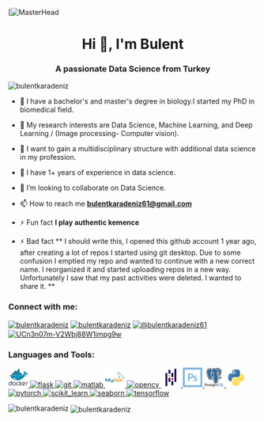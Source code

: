[![MasterHead](https://blogs.sas.com/content/sgf/files/2019/05/AnylticsProcesModal.png)
<h1 align="center">Hi 👋, I'm Bulent </h1>
<h3 align="center">A passionate Data Science from Turkey</h3>

<p align="left"> <img src="https://komarev.com/ghpvc/?username=bulentkaradeniz&label=Profile%20views&color=0e75b6&style=flat" alt="bulentkaradeniz" /> </p>

- 🌱 I have a bachelor's and master's degree in biology.I started my PhD in biomedical field.
- 👀 My research interests are Data Science, Machine Learning, and Deep Learning / (Image processing- Computer vision).
- 👀 I want to gain a multidisciplinary structure with additional data science in my profession.
- 🌱 I have 1+ years of experience in data science.
- 💞️ I’m looking to collaborate on Data Science.
- 📫 How to reach me **bulentkaradeniz61@gmail.com**

- ⚡ Fun fact **I play authentic kemence**
- ⚡ Bad fact ** I should write this, I opened this github account 1 year ago, after creating a lot of repos I started using git desktop. Due to some confusion I emptied my repo and wanted to continue with a new correct name. I reorganized it and started uploading repos in a new way. Unfortunately I saw that my past activities were deleted. I wanted to share it. **


<h3 align="left">Connect with me:</h3>
<p align="left">
<a href="https://linkedin.com/in/bulentkaradeniz" target="blank"><img align="center" src="https://raw.githubusercontent.com/rahuldkjain/github-profile-readme-generator/master/src/images/icons/Social/linked-in-alt.svg" alt="bulentkaradeniz" height="30" width="40" /></a>
<a href="https://kaggle.com/bulentkaradeniz" target="blank"><img align="center" src="https://raw.githubusercontent.com/rahuldkjain/github-profile-readme-generator/master/src/images/icons/Social/kaggle.svg" alt="bulentkaradeniz" height="30" width="40" /></a>
<a href="https://medium.com/@bulentkaradeniz61" target="blank"><img align="center" src="https://raw.githubusercontent.com/rahuldkjain/github-profile-readme-generator/master/src/images/icons/Social/medium.svg" alt="@bulentkaradeniz61" height="30" width="40" /></a>
<a href="https://www.youtube.com/channel/UCn3n07m-V2Wbj88W1jmpg9w" target="blank"><img align="center" src="https://raw.githubusercontent.com/rahuldkjain/github-profile-readme-generator/master/src/images/icons/Social/youtube.svg" alt="UCn3n07m-V2Wbj88W1jmpg9w" height="30" width="40" /></a>
</p>

<h3 align="left">Languages and Tools:</h3>
<p align="left"> <a href="https://www.docker.com/" target="_blank" rel="noreferrer"> <img src="https://raw.githubusercontent.com/devicons/devicon/master/icons/docker/docker-original-wordmark.svg" alt="docker" width="40" height="40"/> </a> <a href="https://flask.palletsprojects.com/" target="_blank" rel="noreferrer"> <img src="https://www.vectorlogo.zone/logos/pocoo_flask/pocoo_flask-icon.svg" alt="flask" width="40" height="40"/> </a> <a href="https://git-scm.com/" target="_blank" rel="noreferrer"> <img src="https://www.vectorlogo.zone/logos/git-scm/git-scm-icon.svg" alt="git" width="40" height="40"/> </a> <a href="https://www.mathworks.com/" target="_blank" rel="noreferrer"> <img src="https://upload.wikimedia.org/wikipedia/commons/2/21/Matlab_Logo.png" alt="matlab" width="40" height="40"/> </a> <a href="https://www.mysql.com/" target="_blank" rel="noreferrer"> <img src="https://raw.githubusercontent.com/devicons/devicon/master/icons/mysql/mysql-original-wordmark.svg" alt="mysql" width="40" height="40"/> </a> <a href="https://opencv.org/" target="_blank" rel="noreferrer"> <img src="https://www.vectorlogo.zone/logos/opencv/opencv-icon.svg" alt="opencv" width="40" height="40"/> </a> <a href="https://pandas.pydata.org/" target="_blank" rel="noreferrer"> <img src="https://raw.githubusercontent.com/devicons/devicon/2ae2a900d2f041da66e950e4d48052658d850630/icons/pandas/pandas-original.svg" alt="pandas" width="40" height="40"/> </a> <a href="https://www.photoshop.com/en" target="_blank" rel="noreferrer"> <img src="https://raw.githubusercontent.com/devicons/devicon/master/icons/photoshop/photoshop-line.svg" alt="photoshop" width="40" height="40"/> </a> <a href="https://www.postgresql.org" target="_blank" rel="noreferrer"> <img src="https://raw.githubusercontent.com/devicons/devicon/master/icons/postgresql/postgresql-original-wordmark.svg" alt="postgresql" width="40" height="40"/> </a> <a href="https://www.python.org" target="_blank" rel="noreferrer"> <img src="https://raw.githubusercontent.com/devicons/devicon/master/icons/python/python-original.svg" alt="python" width="40" height="40"/> </a> <a href="https://pytorch.org/" target="_blank" rel="noreferrer"> <img src="https://www.vectorlogo.zone/logos/pytorch/pytorch-icon.svg" alt="pytorch" width="40" height="40"/> </a> <a href="https://scikit-learn.org/" target="_blank" rel="noreferrer"> <img src="https://upload.wikimedia.org/wikipedia/commons/0/05/Scikit_learn_logo_small.svg" alt="scikit_learn" width="40" height="40"/> </a> <a href="https://seaborn.pydata.org/" target="_blank" rel="noreferrer"> <img src="https://seaborn.pydata.org/_images/logo-mark-lightbg.svg" alt="seaborn" width="40" height="40"/> </a> <a href="https://www.tensorflow.org" target="_blank" rel="noreferrer"> <img src="https://www.vectorlogo.zone/logos/tensorflow/tensorflow-icon.svg" alt="tensorflow" width="40" height="40"/> </a> </p>

<p><img align="left" src="https://github-readme-stats.vercel.app/api/top-langs?username=bulentkaradeniz&show_icons=true&locale=en&layout=compact" alt="bulentkaradeniz" /></p>

<p>&nbsp;<img align="center" src="https://github-readme-stats.vercel.app/api?username=bulentkaradeniz&show_icons=true&locale=en" alt="bulentkaradeniz" /></p>
